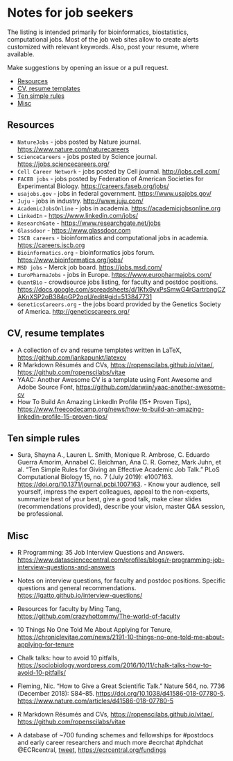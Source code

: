 # Notes for job seekers 

The listing is intended primarily for bioinformatics, biostatistics, computational jobs. Most of the job web sites allow to create alerts customized with relevant keywords. Also, post your resume, where available.

Make suggestions by opening an issue or a pull request.

* [Resources](#resources)
* [CV, resume templates](#cv--resume-templates)
* [Ten simple rules](#ten-simple-rules)
* [Misc](#misc)

## Resources

- `NatureJobs` - jobs posted by Nature journal. https://www.nature.com/naturecareers
- `ScienceCareers` - jobs posted by Science journal. https://jobs.sciencecareers.org/
- `Cell Career Network` - jobs posted by Cell journal. http://jobs.cell.com/
- `FACEB jobs` - jobs posted by Federation of American Societies for Experimental Biology. https://careers.faseb.org/jobs/
- `usajobs.gov` - jobs in federal government. https://www.usajobs.gov/
- `Juju` - jobs in industry. http://www.juju.com/
- `AcademicJobsOnline` - jobs in academia. https://academicjobsonline.org
- `LinkedIn` - https://www.linkedin.com/jobs/
- `ResearchGate` - https://www.researchgate.net/jobs
- `Glassdoor` - https://www.glassdoor.com
- `ISCB careers` - bioinformatics and computational jobs in academia. https://careers.iscb.org
- `Bioinformatics.org` - bioinformatics jobs forum. https://www.bioinformatics.org/jobs/
- `MSD jobs` - Merck job board. https://jobs.msd.com/
- `EuroPharmaJobs` - jobs in Europe. https://www.europharmajobs.com/
- `QuantBio` - crowdsource jobs listing, for faculty and postdoc positions. https://docs.google.com/spreadsheets/d/1Kfx9yxPsSmwG4rGartrbngCZAKnXSP2qB384pGP2qqU/edit#gid=513847731
- `GeneticsCareers.org` - the jobs board provided by the Genetics Society of America. http://geneticscareers.org/

## CV, resume templates

- A collection of cv and resume templates written in LaTeX, https://github.com/jankapunkt/latexcv
- R Markdown Résumés and CVs, https://ropenscilabs.github.io/vitae/, https://github.com/ropenscilabs/vitae
- YAAC: Another Awesome CV is a template using Font Awesome and Adobe Source Font, https://github.com/darwiin/yaac-another-awesome-cv
- How To Build An Amazing LinkedIn Profile (15+ Proven Tips), https://www.freecodecamp.org/news/how-to-build-an-amazing-linkedin-profile-15-proven-tips/

## Ten simple rules

- Sura, Shayna A., Lauren L. Smith, Monique R. Ambrose, C. Eduardo Guerra Amorim, Annabel C. Beichman, Ana C. R. Gomez, Mark Juhn, et al. “Ten Simple Rules for Giving an Effective Academic Job Talk.” PLoS Computational Biology 15, no. 7 (July 2019): e1007163. https://doi.org/10.1371/journal.pcbi.1007163. - Know your audience, sell yourself, impress the expert colleagues, appeal to the non-experts, summarize best of your best, give a good talk, make clear slides (recommendations provided), describe your vision, master Q&A session, be professional.



## Misc

- R Programming: 35 Job Interview Questions and Answers. https://www.datasciencecentral.com/profiles/blogs/r-programming-job-interview-questions-and-answers

- Notes on interview questions, for faculty and postdoc positions. Specific questions and general recommendations. https://lgatto.github.io/interview-questions/

- Resources for faculty by Ming Tang, https://github.com/crazyhottommy/The-world-of-faculty

- 10 Things No One Told Me About Applying for Tenure, https://chroniclevitae.com/news/2191-10-things-no-one-told-me-about-applying-for-tenure

- Chalk talks: how to avoid 10 pitfalls, https://sociobiology.wordpress.com/2016/10/11/chalk-talks-how-to-avoid-10-pitfalls/

- Fleming, Nic. “How to Give a Great Scientific Talk.” Nature 564, no. 7736 (December 2018): S84–85. https://doi.org/10.1038/d41586-018-07780-5. https://www.nature.com/articles/d41586-018-07780-5

- R Markdown Résumés and CVs, https://ropenscilabs.github.io/vitae/, https://github.com/ropenscilabs/vitae

- A database of ~700 funding schemes and fellowships for #postdocs and early career researchers and much more #ecrchat #phdchat  @ECRcentral, [tweet](https://twitter.com/khanaziz84/status/1093875757925974016), https://ecrcentral.org/fundings

